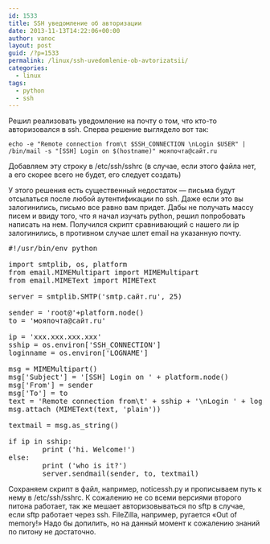 ```yaml
---
id: 1533
title: SSH уведомление об авторизации
date: 2013-11-13T14:22:06+00:00
author: vanoc
layout: post
guid: /?p=1533
permalink: /linux/ssh-uvedomlenie-ob-avtorizatsii/
categories:
  - linux
tags:
  - python
  - ssh
---
```

Решил реализовать уведомление на почту о том, что кто-то авторизовался в ssh. Сперва решение выглядело вот так:

`echo -e "Remote connection from\t $SSH_CONNECTION \nLogin $USER" | /bin/mail -s "[SSH] Login on $(hostname)" мояпочта@сайт.ru`

Добавляем эту строку в /etc/ssh/sshrc (в случае, если этого файла нет, а его скорее всего не будет, его следует создать)

У этого решения есть существенный недостаток &#8212; письма будут отсылаться после любой аутентификации по ssh. Даже если это вы залогинились, письмо все равно вам придет. Дабы не получать массу писем и ввиду того, что я начал изучать python, решил попробовать написать на нем. Получился скрипт сравнивающий с нашего ли ip залогинились, в противном случае шлет email на указанную почту.

<pre>#!/usr/bin/env python

import smtplib, os, platform
from email.MIMEMultipart import MIMEMultipart
from email.MIMEText import MIMEText

server = smtplib.SMTP('smtp.сайт.ru', 25)

sender = 'root@'+platform.node()
to = 'мояпочта@сайт.ru'

ip = 'xxx.xxx.xxx.xxx'
sship = os.environ['SSH_CONNECTION']
loginname = os.environ['LOGNAME']

msg = MIMEMultipart()
msg['Subject'] = '[SSH] Login on ' + platform.node()
msg['From'] = sender
msg['To'] = to
text = 'Remote connection from\t' + sship + '\nLogin ' + loginname
msg.attach (MIMEText(text, 'plain'))

textmail = msg.as_string()

if ip in sship:
        print ('hi. Welcome!')
else:
        print ('who is it?')
        server.sendmail(sender, to, textmail)</pre>

Сохраняем скрипт в файл, например, noticessh.py и прописываем путь к нему в /etc/ssh/sshrc. К сожалению не со всеми версиями второго питона работает, так же мешает авторизовываться по sftp в случае, если sftp работает через ssh. FileZilla, например, ругается &#171;Оut of memory!&#187; Надо бы допилить, но на данный момент к сожалению знаний по питону не достаточно.